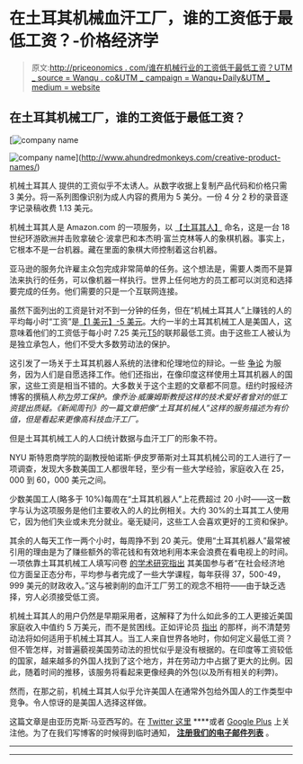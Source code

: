 # 在土耳其机械血汗工厂，谁的工资低于最低工资？-价格经济学

> 原文:[http://priceonomics . com/谁在机械行业的工资低于最低工资？UTM _ source = Wanqu . co&UTM _ campaign = Wanqu+Daily&UTM _ medium = website](http://priceonomics.com/who-makes-below-minimum-wage-in-the-mechanical/?utm_source=wanqu.co&utm_campaign=Wanqu+Daily&utm_medium=website)

## 在土耳其机械工厂，谁的工资低于最低工资？

[![company name](../Images/d1da8e3633c33bff4a7d4e856bdc394e.png)

<noscript><img src="../Images/d1da8e3633c33bff4a7d4e856bdc394e.png" alt="company name" data-eio="l" data-original-src="https://etzq49yfnmd.exactdn.com/wp-content/uploads/2022/03/mechanical-turk.jpg?strip=all&amp;lossy=1&amp;w=620&amp;ssl=1"/></noscript>](http://www.ahundredmonkeys.com/creative-product-names/) 

机械土耳其人 提供的工资似乎不太诱人。从数字收据上复制产品代码和价格只需 3 美分。将一系列图像识别为成人内容的费用为 5 美分。一份 4 分 2 秒的录音逐字记录稿收费 1.13 美元。

机械土耳其人是 Amazon.com 的一项服务，以 [【土耳其人】](http://en.wikipedia.org/wiki/The_Turk) 命名，这是一台 18 世纪环游欧洲并击败拿破仑·波拿巴和本杰明·富兰克林等人的象棋机器。事实上，它根本不是一台机器。藏在里面的象棋大师控制着这台机器。

亚马逊的服务允许雇主众包完成非常简单的任务。这个想法是，需要人类而不是算法来执行的任务，可以像机器一样执行。世界上任何地方的员工都可以浏览和选择要完成的任务。他们需要的只是一个互联网连接。

虽然下面列出的工资是针对不到一分钟的任务，但在“机械土耳其人”上赚钱的人的平均每小时“工资”是[【1 美元】-5 美元](http://economix.blogs.nytimes.com/2013/03/18/the-unregulated-work-of-mechanical-turk/)。大约一半的土耳其机械工人是美国人，这意味着他们的工资低于每小时 7.25 美元[T5](http://www.dol.gov/dol/topic/wages/minimumwage.htm)的联邦最低工资。由于这些工人被认为是独立承包人，他们不受大多数劳动法的保护。

这引发了一场关于土耳其机器人系统的法律和伦理地位的辩论。一些 [争论](http://www.forbes.com/sites/timworstall/2013/03/19/on-the-new-york-times-stupidity-over-amazons-mechanical-turk/) 为服务，因为人们是自愿选择工作。他们还指出，在像印度这样使用土耳其机器人的国家，这些工资是相当不错的。大多数关于这个主题的文章都不同意。纽约时报经济博客的撰稿人*称[为](http://economix.blogs.nytimes.com/2013/03/18/the-unregulated-work-of-mechanical-turk/)劳工保护。像乔治·威廉姆斯教授这样的技术爱好者曾对[](https://chronicle.com/blogs/profhacker/the-ethics-of-amazons-mechanical-turk/23010)的低工资提出质疑。《新闻周刊》的一篇文章把像“土耳其机械人”这样的服务描述为有价值，但是看起来更像高科技血汗工厂。*

但是土耳其机械工人的人口统计数据与血汗工厂的形象不符。

NYU 斯特恩商学院的副教授帕诺斯·伊皮罗蒂斯对土耳其机械公司的工人进行了一项调查，发现大多数美国工人都很年轻，至少有一些大学经验，家庭收入在 25，000 到 60，000 美元之间。

少数美国工人(略多于 10%)每周在“土耳其机器人”上花费超过 20 小时——这一数字与认为这项服务是他们主要收入的人的比例相关。大约 30%的土耳其工人使用它，因为他们失业或未充分就业。毫无疑问，这些工人会喜欢更好的工资和保护。

其余的人每天工作一两个小时，每周挣不到 20 美元。使用“土耳其机器人”最常被引用的理由是为了赚些额外的零花钱和有效地利用本来会浪费在看电视上的时间。一项依靠土耳其机械工人填写问卷 [的学术研究指出](http://www.frontiersin.org/Cognition/10.3389/fpsyg.2013.00355/full#h1) 其美国参与者“在社会经济地位方面呈正态分布，平均参与者完成了一些大学课程，每年获得 37，500-49，999 美元的财政收入。”这与被剥削的血汗工厂劳工的观念不相符——由于缺乏选择，穷人必须接受低工资。

机械土耳其人的用户仍然是早期采用者，这解释了为什么如此多的工人更接近美国家庭收入中值约 5 万美元，而不是贫困线。正如评论员 [指出](http://vonahn.blogspot.com/2010/07/work-and-internet.html) 的那样，尚不清楚劳动法将如何适用于机械土耳其人。当工人来自世界各地时，你如何定义最低工资？但不管怎样，对普遍藐视美国劳动法的担忧似乎是没有根据的。在印度等工资较低的国家，越来越多的外国人找到了这个地方，并在劳动力中占据了更大的比例。因此，随着时间的推移，该服务将看起来更像经典的外包(以及所有相关的利弊)。

然而，在那之前，机械土耳其人似乎允许美国人在通常外包给外国人的工作类型中竞争。令人惊讶的是美国人选择这样做。

这篇文章是由亚历克斯·马亚西写的。在 [Twitter 这里](https://twitter.com/amayyasi) **[](https://twitter.com/amayyasi)**或者 [Google Plus](https://plus.google.com/106833908565462507571/posts) 上关注他。为了在我们写博客的时候得到临时通知， **[注册我们的电子邮件列表](https://priceonomics.us4.list-manage.com/subscribe?u=f66f07e4e312263b2c3c8405d&id=6c081361d7)** 。

* * *

* * *